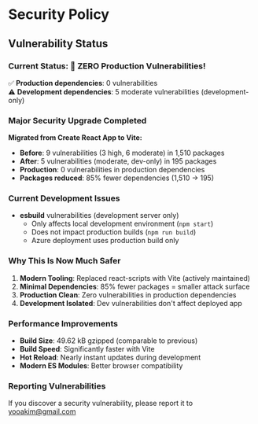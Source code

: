 # Security Policy

## Vulnerability Status

### Current Status: 🚀 **ZERO Production Vulnerabilities!**

✅ **Production dependencies**: 0 vulnerabilities  
⚠️ **Development dependencies**: 5 moderate vulnerabilities (development-only)

### Major Security Upgrade Completed

**Migrated from Create React App to Vite:**
- **Before**: 9 vulnerabilities (3 high, 6 moderate) in 1,510 packages
- **After**: 5 vulnerabilities (moderate, dev-only) in 195 packages  
- **Production**: 0 vulnerabilities in production dependencies
- **Packages reduced**: 85% fewer dependencies (1,510 → 195)

### Current Development Issues

- **esbuild** vulnerabilities (development server only)
  - Only affects local development environment (`npm start`)
  - Does not impact production builds (`npm run build`)
  - Azure deployment uses production build only

### Why This Is Now Much Safer

1. **Modern Tooling**: Replaced react-scripts with Vite (actively maintained)
2. **Minimal Dependencies**: 85% fewer packages = smaller attack surface
3. **Production Clean**: Zero vulnerabilities in production dependencies
4. **Development Isolated**: Dev vulnerabilities don't affect deployed app

### Performance Improvements

- **Build Size**: 49.62 kB gzipped (comparable to previous)
- **Build Speed**: Significantly faster with Vite
- **Hot Reload**: Nearly instant updates during development
- **Modern ES Modules**: Better browser compatibility

### Reporting Vulnerabilities

If you discover a security vulnerability, please report it to yooakim@gmail.com